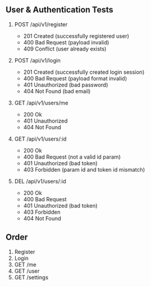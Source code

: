 ## User & Authentication Tests

1. POST /api/v1/register
    - 201 Created (successfully registered user)
    - 400 Bad Request (payload invalid)
    - 409 Conflict (user already exists) 

2. POST /api/v1/login
    - 201 Created (successfully created login session)
    - 400 Bad Request (payload format invalid)
    - 401 Unauthorized (bad password)
    - 404 Not Found (bad email) 

3. GET /api/v1/users/me
    - 200 Ok
    - 401 Unauthorized
    - 404 Not Found

4. GET /api/v1/users/:id
    - 200 Ok
    - 400 Bad Request (not a valid id param)
    - 401 Unauthorized (bad token)
    - 403 Forbidden (param id and token id mismatch)

5. DEL /api/v1/users/:id
    - 200 Ok
    - 400 Bad Request
    - 401 Unauthorized (bad token)
    - 403 Forbidden
    - 404 Not Found

## Order

1. Register
2. Login
3. GET /me
4. GET /user
5. GET /settings